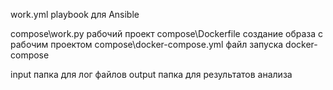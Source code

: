 work.yml playbook для Ansible

compose\work.py рабочий проект
compose\Dockerfile создание образа с рабочим проектом
compose\docker-compose.yml файл запуска docker-compose

input папка для лог файлов
output папка для результатов анализа